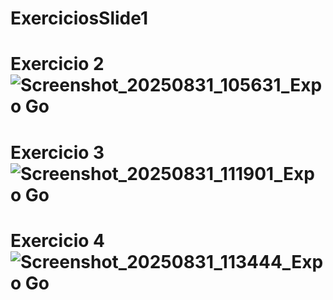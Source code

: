 # ExerciciosSlide1
# Exercicio 2 ![Screenshot_20250831_105631_Expo Go](https://github.com/user-attachments/assets/350f5f10-f4ce-45b8-ac1c-e964cb6405c6)
# Exercicio 3 ![Screenshot_20250831_111901_Expo Go](https://github.com/user-attachments/assets/a306ae9d-514b-4743-a249-6e07ec48e847)
# Exercicio 4 ![Screenshot_20250831_113444_Expo Go](https://github.com/user-attachments/assets/f3b61d9b-f57d-4df3-8007-2e5feeff75c4)
